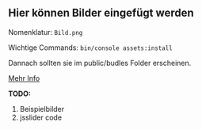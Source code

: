 ## Hier können Bilder eingefügt werden
Nomenklatur:
```Bild.png```

Wichtige Commands:
````bin/console assets:install````

Dannach sollten sie im public/budles Folder erscheinen.

[Mehr Info](https://developer.shopware.com/docs/guides/plugins/plugins/storefront/add-custom-assets)

**TODO:**

1. Beispielbilder
2. jsslider code